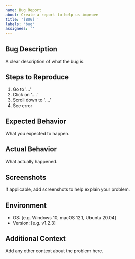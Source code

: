 ```yaml
---
name: Bug Report
about: Create a report to help us improve
title: '[BUG] '
labels: 'bug'
assignees: ''
---
```


## Bug Description

A clear description of what the bug is.

## Steps to Reproduce

1. Go to '...'
2. Click on '....'
3. Scroll down to '....'
4. See error

## Expected Behavior

What you expected to happen.

## Actual Behavior

What actually happened.

## Screenshots

If applicable, add screenshots to help explain your problem.

## Environment

- OS: [e.g. Windows 10, macOS 12.1, Ubuntu 20.04]
- Version: [e.g. v1.2.3]

## Additional Context

Add any other context about the problem here.
